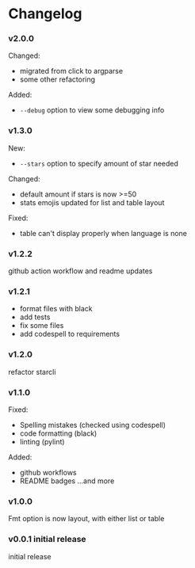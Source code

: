 # Changelog

### v2.0.0

Changed:
* migrated from click to argparse
* some other refactoring

Added:
* `--debug` option to view some debugging info

### v1.3.0

New:
* `--stars` option to specify amount of star needed

Changed:
* default amount if stars is now >=50
* stats emojis updated for list and table layout

Fixed:
* table can't display properly when language is none


### v1.2.2

github action workflow and readme updates


### v1.2.1

* format files with black
* add tests
* fix some files
* add codespell to requirements

### v1.2.0

refactor starcli

### v1.1.0
Fixed:

* Spelling mistakes (checked using codespell)
* code formatting (black)
* linting (pylint)

Added:
* github workflows
* README badges
...and more

### v1.0.0
Fmt option is now layout, with either list or table


### v0.0.1 initial release
initial release

